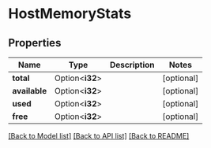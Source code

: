 # HostMemoryStats

## Properties

Name | Type | Description | Notes
------------ | ------------- | ------------- | -------------
**total** | Option<**i32**> |  | [optional]
**available** | Option<**i32**> |  | [optional]
**used** | Option<**i32**> |  | [optional]
**free** | Option<**i32**> |  | [optional]

[[Back to Model list]](../README.md#documentation-for-models) [[Back to API list]](../README.md#documentation-for-api-endpoints) [[Back to README]](../README.md)


